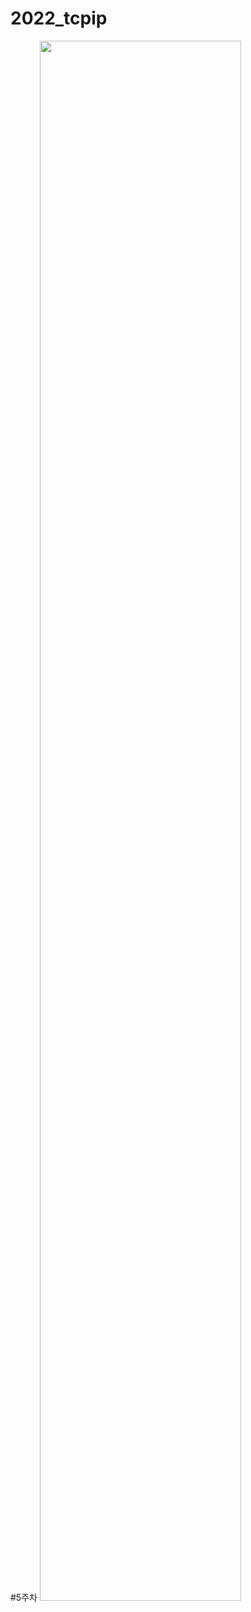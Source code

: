 # 2022_tcpip

#5주차
<img width="80%" src="https://user-images.githubusercontent.com/74966550/161372542-8f6af808-f6fb-40c3-a12c-6ccfdd797195.png"/>
